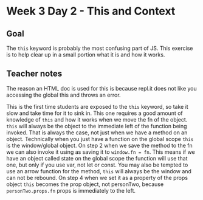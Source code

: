 # Week 3 Day 2 - This and Context

## Goal

The `this` keyword is probably the most confusing part of JS. This exercise is to help clear up in a small portion what it is and how it works.

## Teacher notes

The reason an HTML doc is used for this is because repl.it does not like you accessing the global this and throws an error. 

This is the first time students are exposed to the `this` keyword, so take it slow and take time for it to sink in. 
This one requires a good amount of knowledge of `this` and how it works when we move the fn of the object. `this` will always be the object to the immediate left of the function being invoked. That is always the case, not just when we have a method on an object. Technically when you just have a function on the global scope `this` is the window/global object. On step 2 when we save the method to the fn we can also invoke it using as saving it to `window.fn = fn`. This means if we have an object called state on the global scope the function will use that one, but only if you use var, not let or const. You may also be tempted to use an arrow function for the method, `this` will always be the window and can not be rebound. On step 4 when we set it as a property of the props object `this` becomes the prop object, not personTwo, because `personTwo.props.fn` props is immediately to the left.

